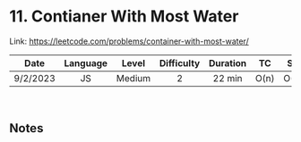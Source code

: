 # 11. Contianer With Most Water

Link: https://leetcode.com/problems/container-with-most-water/

| Date | Language | Level | Difficulty | Duration | TC | SC |
| :---: | :---: | :---: | :---: | :---: | :---: | :---: |
| 9/2/2023 | JS   | Medium | 2  | 22 min   | O(n)   | O(1)  |

<br>

## Notes
